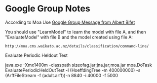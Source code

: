 # Google Group Notes


According to Moa Use [Google Group Message from Albert Bifet](
https://groups.google.com/d/msg/moa-users/H11AKhDyZvQ/25kiBr6m4gEJ)

You should use "LearnModel" to learn the model with file A, and then 
"EvaluateModel" with file B and the model created using file A: 

    http://moa.cms.waikato.ac.nz/details/classification/command-line/ 



Evaluate Periodic Heldout Test



java.exe -Xmx1400m  -classpath sizeofag.jar;jna.jar;moa.jar moa.DoTask EvaluatePeriodicHeldOutTest -l (HoeffdingTree -m 400000000) -s (ArffFileStream -f (adult.arff))-n 8840 -i 40000 -f 5000







